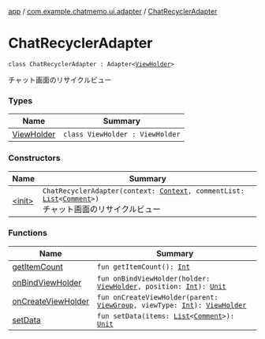 [app](../../index.md) / [com.example.chatmemo.ui.adapter](../index.md) / [ChatRecyclerAdapter](./index.md)

# ChatRecyclerAdapter

`class ChatRecyclerAdapter : Adapter<`[`ViewHolder`](-view-holder/index.md)`>`

チャット画面のリサイクルビュー

### Types

| Name | Summary |
|---|---|
| [ViewHolder](-view-holder/index.md) | `class ViewHolder : ViewHolder` |

### Constructors

| Name | Summary |
|---|---|
| [&lt;init&gt;](-init-.md) | `ChatRecyclerAdapter(context: `[`Context`](https://developer.android.com/reference/android/content/Context.html)`, commentList: `[`List`](https://kotlinlang.org/api/latest/jvm/stdlib/kotlin.collections/-list/index.html)`<`[`Comment`](../../com.example.chatmemo.domain.model.value/-comment/index.md)`>)`<br>チャット画面のリサイクルビュー |

### Functions

| Name | Summary |
|---|---|
| [getItemCount](get-item-count.md) | `fun getItemCount(): `[`Int`](https://kotlinlang.org/api/latest/jvm/stdlib/kotlin/-int/index.html) |
| [onBindViewHolder](on-bind-view-holder.md) | `fun onBindViewHolder(holder: `[`ViewHolder`](-view-holder/index.md)`, position: `[`Int`](https://kotlinlang.org/api/latest/jvm/stdlib/kotlin/-int/index.html)`): `[`Unit`](https://kotlinlang.org/api/latest/jvm/stdlib/kotlin/-unit/index.html) |
| [onCreateViewHolder](on-create-view-holder.md) | `fun onCreateViewHolder(parent: `[`ViewGroup`](https://developer.android.com/reference/android/view/ViewGroup.html)`, viewType: `[`Int`](https://kotlinlang.org/api/latest/jvm/stdlib/kotlin/-int/index.html)`): `[`ViewHolder`](-view-holder/index.md) |
| [setData](set-data.md) | `fun setData(items: `[`List`](https://kotlinlang.org/api/latest/jvm/stdlib/kotlin.collections/-list/index.html)`<`[`Comment`](../../com.example.chatmemo.domain.model.value/-comment/index.md)`>): `[`Unit`](https://kotlinlang.org/api/latest/jvm/stdlib/kotlin/-unit/index.html) |
